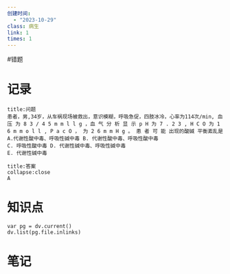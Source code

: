 ```yaml
---
创建时间:
  - "2023-10-29"
class: 病生
link: 1
times: 1
---
```

#错题


记录
==
```ad-question
title:问题
患者，男,34岁，从车祸现场被救出，意识模糊，呼吸急促，四肢冰冷，心率为114次/min, 血 压 为 8 3 / 4 5 m m l l g ，血 气 分 析 显 示 p H 为 7 . 2 3 , H C O 为 1 6 m m o l l , P a c O ， 为 2 6 m m H g 。 患 者 可 能 出现的酸碱 平衡紊乱是
A.代谢性酸中毒、呼吸性碱中毒 B. 代谢性酸中毒、呼吸性酸中毒
C. 呼吸性酸中毒 D. 代谢性碱中毒、呼吸性碱中毒
E. 代谢性碱中毒
```

```ad-note
title:答案
collapse:close
A
```

知识点
==
```dataviewjs
var pg = dv.current()
dv.list(pg.file.inlinks)
```

笔记
==